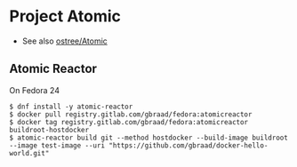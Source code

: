 Project Atomic
==============

  * See also [ostree/Atomic](ostree.md)


Atomic Reactor
--------------

On Fedora 24
```
$ dnf install -y atomic-reactor
$ docker pull registry.gitlab.com/gbraad/fedora:atomicreactor
$ docker tag registry.gitlab.com/gbraad/fedora:atomicreactor buildroot-hostdocker
$ atomic-reactor build git --method hostdocker --build-image buildroot --image test-image --uri "https://github.com/gbraad/docker-hello-world.git"
```
